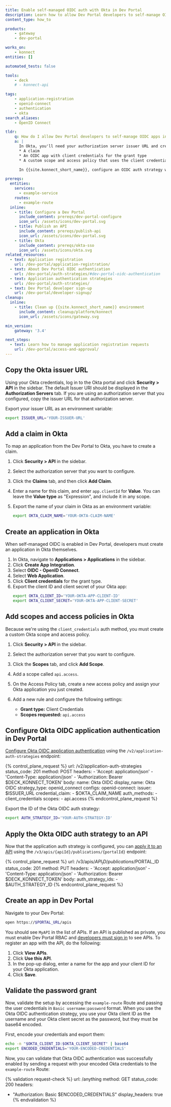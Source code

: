 ```yaml
---
title: Enable self-managed OIDC auth with Okta in Dev Portal
description: Learn how to allow Dev Portal developers to self-manage OIDC apps in Okta.
content_type: how_to

products:
    - gateway
    - dev-portal

works_on:
    - konnect
entities: []

automated_tests: false

tools:
    - deck
    # - konnect-api

tags:
    - application-registration
    - openid-connect
    - authentication
    - okta
search_aliases:
    - OpenID Connect

tldr:
    q: How do I allow Dev Portal developers to self-manage OIDC apps in Okta?
    a: |
      In Okta, you'll need your authorization server issuer URL and create the following:
      * A claim
      * An OIDC app with client credentials for the grant type
      * A custom scope and access policy that uses the client credentials grant and your Okta app

      In {{site.konnect_short_name}}, configure an OIDC auth strategy with your Okta issuer URL, your Okta claim name, `client_credentials` for the `auth_methods`, and your custom Okta scope. Any developers who register an application with an API with this authentication strategy applied to it can authenticate by sending `Authorization: Basic $OKTA_CLIENT_ID:$OKTA_CLIENT_SECRET` as a header, where `$OKTA_CLIENT_ID:$OKTA_CLIENT_SECRET` are base64 encoded.

prereqs:
  entities:
    services:
      - example-service
    routes:
      - example-route
  inline:
    - title: Configure a Dev Portal
      include_content: prereqs/dev-portal-configure
      icon_url: /assets/icons/dev-portal.svg
    - title: Publish an API
      include_content: prereqs/publish-api
      icon_url: /assets/icons/dev-portal.svg
    - title: Okta
      include_content: prereqs/okta-sso
      icon_url: /assets/icons/okta.svg
related_resources:
  - text: Application registration
    url: /dev-portal/application-registration/
  - text: About Dev Portal OIDC authentication
    url: /dev-portal/auth-strategies/#dev-portal-oidc-authentication
  - text: Application authentication strategies
    url: /dev-portal/auth-strategies/
  - text: Dev Portal developer sign-up
    url: /dev-portal/developer-signup/
cleanup:
  inline:
    - title: Clean up {{site.konnect_short_name}} environment
      include_content: cleanup/platform/konnect
      icon_url: /assets/icons/gateway.svg

min_version:
    gateway: '3.4'

next_steps:
  - text: Learn how to manage application registration requests
    url: /dev-portal/access-and-approval/
---
```


## Copy the Okta issuer URL

Using your Okta credentials, log in to the Okta portal and click **Security > API** in the sidebar. The default Issuer URI should be displayed in the **Authorization Servers** tab. If you are using an authorization server that you configured, copy the issuer URL for that authorization server.

Export your issuer URL as an environment variable:
```sh
export ISSUER_URL='YOUR-ISSUER-URL'
```

## Add a claim in Okta

To map an application from the Dev Portal to Okta, you have to create a claim.

1. Click **Security > API** in the sidebar.

3. Select the authorization server that you want to configure.

4. Click the **Claims** tab, and then click **Add Claim**.

5. Enter a name for this claim, and enter `app.clientId` for **Value**. You can leave the **Value type** as "Expression", and include it in any scope.

1. Export the name of your claim in Okta as an environment variable:
   ```sh
   export OKTA_CLAIM_NAME='YOUR-OKTA-CLAIM-NAME'
   ```

## Create an application in Okta

When self-managed OIDC is enabled in Dev Portal, developers must create an application in Okta themselves.

1. In Okta, navigate to **Applications > Applications** in the sidebar.
1. Click **Create App Integration**.
1. Select **OIDC - OpenID Connect**.
1. Select **Web Application**.
1. Click **Client credentials** for the grant type.
1. Export the client ID and client secret of your Okta app:
   ```sh
   export OKTA_CLIENT_ID='YOUR-OKTA-APP-CLIENT-ID'
   export OKTA_CLIENT_SECRET='YOUR-OKTA-APP-CLIENT-SECRET'
   ```

## Add scopes and access policies in Okta

Because we're using the `client_credentials` auth method, you must create a custom Okta scope and access policy. 

1. Click **Security > API** in the sidebar.

3. Select the authorization server that you want to configure.

4. Click the **Scopes** tab, and click **Add Scope**.

1. Add a scope called `api.access`. 

1. On the Access Policy tab, create a new access policy and assign your Okta application you just created.

1. Add a new rule and configure the following settings:
   * **Grant type:** Client Credentials
   * **Scopes requested:** `api.access` 

## Configure Okta OIDC application authentication in Dev Portal

[Configure Okta OIDC application authentication](/api/konnect/application-auth-strategies/v2/#/operations/create-app-auth-strategy) using the `/v2/application-auth-strategies` endpoint:

<!--vale off-->
{% control_plane_request %}
url: /v2/application-auth-strategies
status_code: 201
method: POST
headers:
    - 'Accept: application/json'
    - 'Content-Type: application/json'
    - 'Authorization: Bearer $DECK_KONNECT_TOKEN'
body:
    name: Okta OIDC
    display_name: Okta OIDC
    strategy_type: openid_connect
    configs:
        openid-connect:
            issuer: $ISSUER_URL
            credential_claim: 
            - $OKTA_CLAIM_NAME
            auth_methods: 
            - client_credentials
            scopes: 
            - api.access
{% endcontrol_plane_request %}
<!--vale on-->

Export the ID of the Okta OIDC auth strategy:

```sh
export AUTH_STRATEGY_ID='YOUR-AUTH-STRATEGY-ID'
```

## Apply the Okta OIDC auth strategy to an API

Now that the application auth strategy is configured, you can [apply it to an API](/api/konnect/api-builder/v3/#/operations/publish-api-to-portal) using the `/v3/apis/{apiId}/publications/{portalId}` endpoint:

<!--vale off-->
{% control_plane_request %}
url: /v3/apis/$API_ID/publications/$PORTAL_ID
status_code: 201
method: PUT
headers:
    - 'Accept: application/json'
    - 'Content-Type: application/json'
    - 'Authorization: Bearer $DECK_KONNECT_TOKEN'
body:
    auth_strategy_ids: 
    - $AUTH_STRATEGY_ID
{% endcontrol_plane_request %}
<!--vale on-->

## Create an app in Dev Portal

Navigate to your Dev Portal:

```sh
open https://$PORTAL_URL/apis
```

You should see `MyAPI` in the list of APIs. If an API is published as private, you must enable Dev Portal RBAC and [developers must sign in](/dev-portal/developer-signup/) to see APIs. To register an app with the API, do the following:

1. Click **View APIs**.
1. Click **Use this API**.
1. In the pop-up dialog, enter a name for the app and your client ID for your Okta application.
1. Click **Save**.

## Validate the password grant

Now, validate the setup by accessing the `example-route` Route and passing the user credentials in `Basic username:password` format. When you use the Okta OIDC authentication strategy, you use your Okta client ID as the username and your Okta client secret as the password, but they must be base64 encoded.

First, encode your credentials and export them:
```sh
echo -n "$OKTA_CLIENT_ID:$OKTA_CLIENT_SECRET" | base64
export ENCODED_CREDENTIALS='YOUR-ENCODED-CREDENTIALS'
```

Now, you can validate that Okta OIDC authentication was successfully enabled by sending a request with your encoded Okta credentials to the `example-route` Route:

{% validation request-check %}
url: /anything
method: GET
status_code: 200
headers:
  - "Authorization: Basic $ENCODED_CREDENTIALS"
display_headers: true
{% endvalidation %}




